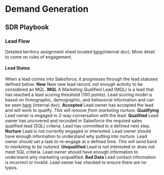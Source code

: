 # Demand Generation 
## SDR Playbook
### Lead Flow
Detailed territory assignment sheet located [here](https://docs.google.com/spreadsheets/d/1RcO7ayG6x1aDVxD3AfvSfjlzvzJkvU2GB0wvNIEDhu8/edit)(internal doc).
More detail to come on rules of engagement. 

#### Lead Status
When a lead comes into Salesforce, it progresses through the lead statuses defined below:
**New** New new lead record, not enough activity to be considered an MQL.
**MQL** A Marketing Qualified Lead (MQL) is a lead that has reached a lead scoring threshold (100 points). Lead scoring model is based on firmographic, demographic, and behavioral information and can be seen [here](https://docs.google.com/spreadsheets/d/1ZMF7ppWS_Naf-kIFgRymLWwHRVkB09VTqB7wv-AXOnM/edit#gid=0) (internal doc).
**Accepted** Lead owner has accepted the lead and will work to qualify. *This will remove from marketing nurture.*
**Qualifying** Lead owner is engaged in 2-way conversation with the lead.
**Qualified** Lead owner has uncovered and recorded in Salesforce the required sales qualified lead (SQL) criteria. Lead has committed to a defined next step. 
**Nurture** Lead is not currently engaged or interested. Lead owner should have enough information to understand why putting into nurture. Lead owner should set a task to re-engage at a defined time. *This will send back to marketing to be nutured.*
**Unqualified** Lead is not interested or does not meet SQL criteria. Lead owner should have enough information to understand why marketing unqualified. 
**Bad Data** Lead contact information is incorrect or invalid. Lead owner has checked to ensure there are no typos. 
